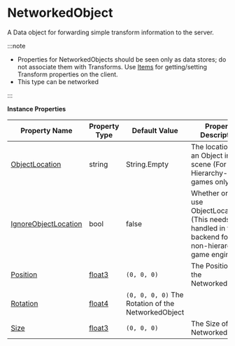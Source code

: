 # NetworkedObject

A Data object for forwarding simple transform information to the server.

:::note

+ Properties for NetworkedObjects should be seen only as data stores; do not associate them with Transforms. Use [Items](../item) for getting/setting Transform properties on the client.
+ This type can be networked

:::

**Instance Properties**

Property Name | Property Type | Default Value | Property Description
--- | --- | --- | ---
[ObjectLocation](objectlocation) | string | String.Empty | The location of an Object in a scene (For Hierarchy-based games only).
[IgnoreObjectLocation](ignoreobjectlocation) | bool | false | Whether or not to use ObjectLocation (This needs to be handled in the backend for non-hierarchy game engines).
[Position](position) | [float3](../float3/) | `(0, 0, 0)` | The Position of the NetworkedObject
[Rotation](rotation) | [float4](../float4/) | `(0, 0, 0, 0)` The Rotation of the NetworkedObject
[Size](size) | [float3](../float3/) | `(0, 0, 0)` | The Size of the NetworkedObject